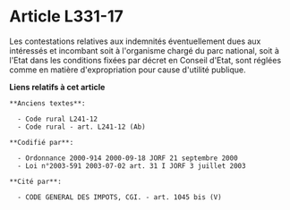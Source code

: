 # Article L331-17

Les contestations relatives aux indemnités éventuellement dues aux intéressés et incombant soit à l'organisme chargé du parc
national, soit à l'Etat dans les conditions fixées par décret en Conseil d'Etat, sont réglées comme en matière
d'expropriation pour cause d'utilité publique.

**Liens relatifs à cet article**

	**Anciens textes**:

	  - Code rural L241-12
	  - Code rural - art. L241-12 (Ab)

	**Codifié par**:

	  - Ordonnance 2000-914 2000-09-18 JORF 21 septembre 2000
	  - Loi n°2003-591 2003-07-02 art. 31 I JORF 3 juillet 2003

	**Cité par**:

	  - CODE GENERAL DES IMPOTS, CGI. - art. 1045 bis (V)
